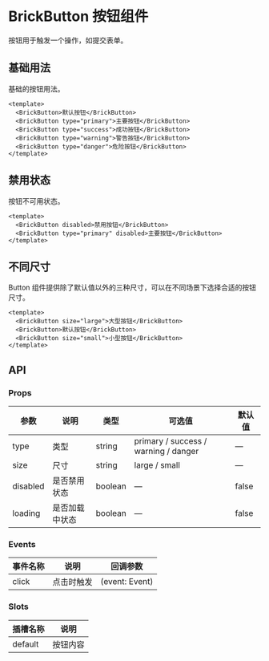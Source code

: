 # BrickButton 按钮组件

按钮用于触发一个操作，如提交表单。

## 基础用法

基础的按钮用法。

```vue
<template>
  <BrickButton>默认按钮</BrickButton>
  <BrickButton type="primary">主要按钮</BrickButton>
  <BrickButton type="success">成功按钮</BrickButton>
  <BrickButton type="warning">警告按钮</BrickButton>
  <BrickButton type="danger">危险按钮</BrickButton>
</template>
```

## 禁用状态

按钮不可用状态。

```vue
<template>
  <BrickButton disabled>禁用按钮</BrickButton>
  <BrickButton type="primary" disabled>主要按钮</BrickButton>
</template>
```

## 不同尺寸

Button 组件提供除了默认值以外的三种尺寸，可以在不同场景下选择合适的按钮尺寸。

```vue
<template>
  <BrickButton size="large">大型按钮</BrickButton>
  <BrickButton>默认按钮</BrickButton>
  <BrickButton size="small">小型按钮</BrickButton>
</template>
```

## API

### Props

| 参数     | 说明           | 类型    | 可选值                               | 默认值 |
| -------- | -------------- | ------- | ------------------------------------ | ------ |
| type     | 类型           | string  | primary / success / warning / danger | —      |
| size     | 尺寸           | string  | large / small                        | —      |
| disabled | 是否禁用状态   | boolean | —                                    | false  |
| loading  | 是否加载中状态 | boolean | —                                    | false  |

### Events

| 事件名称 | 说明       | 回调参数       |
| -------- | ---------- | -------------- |
| click    | 点击时触发 | (event: Event) |

### Slots

| 插槽名称 | 说明     |
| -------- | -------- |
| default  | 按钮内容 |
